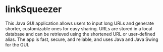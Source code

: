 # linkSqueezer
This Java GUI application allows users to input long URLs and generate shorter, customizable ones for easy sharing. URLs are stored in a local database and can be retrieved using the shortened URL or user-defined alias. The app is fast, secure, and reliable, and uses Java and Java Swing for the GUI.
